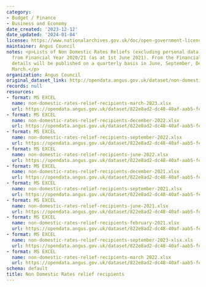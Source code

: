 ```yaml
---
category:
- Budget / Finance
- Business and Economy
date_created: '2023-12-12'
date_updated: '2024-01-04'
license: https://www.nationalarchives.gov.uk/doc/open-government-licence/version/3/
maintainer: Angus Council
notes: <p>Lists of Non Domestic Rates Reliefs (excluding personal data) awarded beginning
  from Financial Year 2020/21 (as at 1st June 2021). From the Financial Year 2021/22
  details will be published on a quarterly basis in June, September, December and
  March.</p>
organization: Angus Council
original_dataset_link: http://opendata.angus.gov.uk/dataset/non-domestic-rates-relief-recipients
records: null
resources:
- format: MS EXCEL
  name: non-domestic-rates-relief-recipients-march-2023.xlsx
  url: https://opendata.angus.gov.uk/dataset/822e8ad2-dc48-40af-aab5-fe9e76b1e9f1/resource/21bd1f75-b84f-4f00-8837-118b649ed024/download/non-domestic-rates-relief-recipients-march-2023.xlsx
- format: MS EXCEL
  name: non-domestic-rates-relief-recipients-december-2022.xlsx
  url: https://opendata.angus.gov.uk/dataset/822e8ad2-dc48-40af-aab5-fe9e76b1e9f1/resource/2e7b10a7-90eb-417d-93af-a6d51a5afff4/download/non-domestic-rates-relief-recipients-december-2022.xlsx
- format: MS EXCEL
  name: non-domestic-rates-relief-recipients-september-2022.xlsx
  url: https://opendata.angus.gov.uk/dataset/822e8ad2-dc48-40af-aab5-fe9e76b1e9f1/resource/7494cc9e-313c-40bc-9854-9af0c283c198/download/non-domestic-rates-relief-recipients-september-2022.xlsx
- format: MS EXCEL
  name: non-domestic-rates-relief-recipients-june-2022.xlsx
  url: https://opendata.angus.gov.uk/dataset/822e8ad2-dc48-40af-aab5-fe9e76b1e9f1/resource/b0f984ff-cab4-4061-8343-1063790d887e/download/non-domestic-rates-relief-recipients-june-2022.xlsx
- format: MS EXCEL
  name: non-domestic-rates-relief-recipients-december-2021.xlsx
  url: https://opendata.angus.gov.uk/dataset/822e8ad2-dc48-40af-aab5-fe9e76b1e9f1/resource/db1ad146-4bce-41a2-842a-2ad9e21154c0/download/non-domestic-rates-relief-recipients-december-2021.xlsx
- format: MS EXCEL
  name: non-domestic-rates-relief-recipients-september-2021.xlsx
  url: https://opendata.angus.gov.uk/dataset/822e8ad2-dc48-40af-aab5-fe9e76b1e9f1/resource/32bfb99b-c7f1-4957-af19-97752370af30/download/non-domestic-rates-relief-recipients-september-2021.xlsx
- format: MS EXCEL
  name: non-domestic-rates-relief-recipients-june-2021.xlsx
  url: https://opendata.angus.gov.uk/dataset/822e8ad2-dc48-40af-aab5-fe9e76b1e9f1/resource/44c68e28-4b27-4fa3-aa8c-7368b5686eb2/download/non-domestic-rates-relief-recipients-june-2021.xlsx
- format: MS EXCEL
  name: non-domestic-rates-relief-recipients-february-2021.xlsx
  url: https://opendata.angus.gov.uk/dataset/822e8ad2-dc48-40af-aab5-fe9e76b1e9f1/resource/b6c40637-56b8-4643-97ae-56c10ac5e59c/download/non-domestic-rates-relief-recipients-february-2021.xlsx
- format: MS EXCEL
  name: non-domestic-rates-relief-recipients-september-2023-xlsx.xls
  url: https://opendata.angus.gov.uk/dataset/822e8ad2-dc48-40af-aab5-fe9e76b1e9f1/resource/b40a4d13-fb2a-4a3d-be81-40be681fef42/download/non-domestic-rates-relief-recipients-september-2023-xlsx.xls
- format: MS EXCEL
  name: non-domestic-rates-relief-recipients-march 2022.xlsx
  url: https://opendata.angus.gov.uk/dataset/822e8ad2-dc48-40af-aab5-fe9e76b1e9f1/resource/de06e75b-2223-4f49-b973-990bff047f4d/download/non-domestic-rates-relief-recipients-march-2022.xlsx
schema: default
title: Non Domestic Rates relief recipients
---
```

